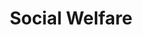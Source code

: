 ---
layout: content
data: social
title: Social Welfare
isHome: true
link: https://figure.nz/search/?query=m%C4%81ori%20social%20welfare&types=g&ref=mfnz
---
